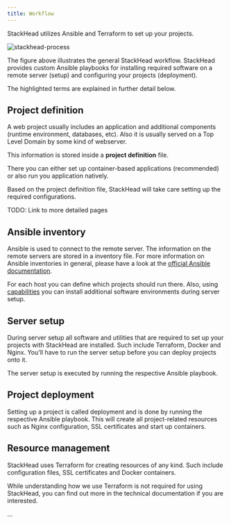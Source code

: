 ```yaml
---
title: Workflow
---
```


StackHead utilizes Ansible and Terraform to set up your projects.

![stackhead-process]

The figure above illustrates the general StackHead workflow.
StackHead provides custom Ansible playbooks for installing required software on a remote server (setup) and configuring your projects (deployment).

The highlighted terms are explained in further detail below.

[stackhead-process]: /img/docs/StackHead-process.png "StackHead process"

## Project definition

A web project usually includes an application and additional components (runtime environment, databases, etc).
Also it is usually served on a Top Level Domain by some kind of webserver.

This information is stored inside a **project definition** file.

There you can either set up container-based applications (recommended) or also run you application natively.

Based on the project definition file, StackHead will take care setting up the required configurations.

TODO: Link to more detailed pages

## Ansible inventory

Ansible is used to connect to the remote server.
The information on the remote servers are stored in a inventory file.
For more information on Ansible inventories in general, please have a look at the [official Ansible documentation](https://docs.ansible.com/ansible/latest/user_guide/intro_inventory.html).

For each host you can define which projects should run there. Also, using [capabilities](../configuration/capabilities.md) you can install additional software environments during server setup.

## Server setup

During server setup all software and utilities that are required to set up your projects with StackHead are installed.
Such include Terraform, Docker and Nginx. You'll have to run the server setup before you can deploy projects onto it.

The server setup is executed by running the respective Ansible playbook.

## Project deployment

Setting up a project is called deployment and is done by running the respective Ansible playbook.
This will create all project-related resources such as Nginx configuration, SSL certificates and start up containers.

## Resource management

StackHead uses Terraform for creating resources of any kind.
Such include configuration files, SSL certificates and Docker containers.

While understanding how we use Terraform is not required for using StackHead,
you can find out more in the technical documentation if you are interested.

...